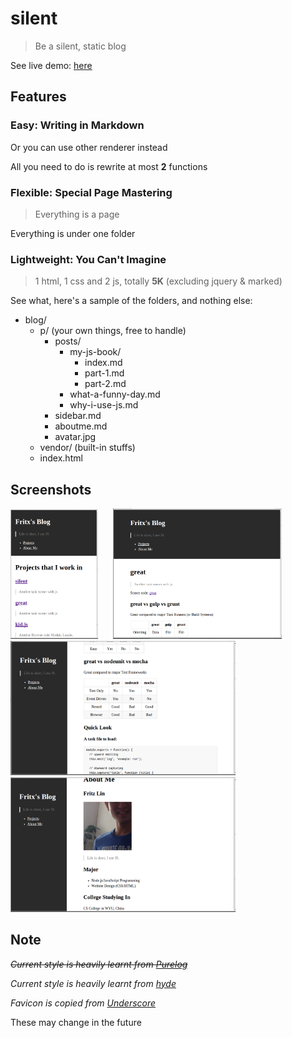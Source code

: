 # silent

> Be a silent, static blog

See live demo: [here](http://fritx.github.io/blog)

## Features

### Easy: Writing in Markdown

Or you can use other renderer instead

All you need to do is rewrite at most **2** functions

### Flexible: Special Page Mastering

> Everything is a page

Everything is under one folder

### Lightweight: You Can't Imagine

> 1 html, 1 css and 2 js, totally **5K** (excluding jquery & marked)

See what, here's a sample of the folders, and nothing else:

- blog/
  - p/ (your own things, free to handle)
    - posts/
      - my-js-book/
        - index.md
        - part-1.md
        - part-2.md
      - what-a-funny-day.md
      - why-i-use-js.md
    - sidebar.md
    - aboutme.md
    - avatar.jpg
  - vendor/ (built-in stuffs)
  - index.html

## Screenshots

<img src="Screenshot_from_2014-05-08_01:43:18.png" width="140">
&nbsp;&nbsp;&nbsp;&nbsp;
<img src="Screenshot_from_2014-05-08_01:56:27.png" width="270">

<img src="Screenshot_from_2014-05-08_01:48:37.png" width="360">

<img src="Screenshot_from_2014-05-08_01:50:42.png" width="360">

## Note

~~*Current style is heavily learnt from [Purelog](https://github.com/conis/Purelog)*~~

*Current style is heavily learnt from [hyde](https://github.com/poole/hyde)*

*Favicon is copied from [Underscore](https://github.com/jashkenas/underscore)*

These may change in the future
